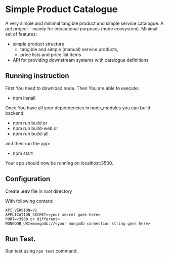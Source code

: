 # Simple Product Catalogue

A very simple and minimal tangible product and simple service catalogue. A pet project - mainly for educational purposes (node ecosystem).
Minimal set of features:
- simple product structure
  * tangible and simple (manual) service products,
  * price lists and price list items
- API for providing downstream systems with catalogue definitions  

## Running instruction
First You need to download node. Then You are able to execute:
- npm install

Once You have all your dependencies in node_modules you can build backend:
- npm run build or
- npm run build-web or        
- npm run build-all

and then run the app:     
- npm start

Your app should now be running on localhost:3500.

## Configuration

Create **.env** file in root directory

With following content:

```APP_NAME=SPC
API_VERSION=v1
APPLICATION_SECRET=<your secret goes here>
PORT=<3500 or different>
MONGODB_URI=mongodb://<your mongodb connection string goes here>
```

## Run Test.

Run test using
<code>npm test</code> command.
